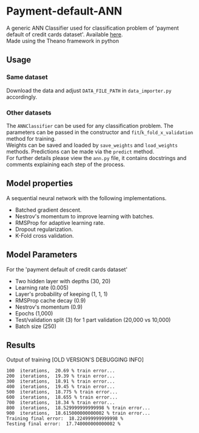 # Payment-default-ANN

A generic ANN Classifier used for classification problem of 'payment default of credit cards dataset'. Available [here](https://archive.ics.uci.edu/ml/datasets/default+of+credit+card+clients).  
Made using the Theano framework in python

## Usage

### Same dataset

Download the data and adjust `DATA_FILE_PATH` in `data_importer.py` accordingly.

### Other datasets

The `ANNClassifier` can be used for any classification problem. The parameters can be passed in the constructor and `fit`/`k_fold_x_validation` method for training.  
Weights can be saved and loaded by `save_weights` and `load_weights` methods.
Predictions can be made via the `predict` method.  
For further details please view the `ann.py` file, it contains docstrings and comments explaining each step of the process.

## Model properties

A sequential neural network with the following implementations.

- Batched gradient descent.
- Nestrov's momentum to improve learning with batches.
- RMSProp for adaptive learning rate.
- Dropout regularization.
- K-Fold cross validation.

## Model Parameters

For the 'payment default of credit cards dataset'

- Two hidden layer with depths (30, 20)
- Learning rate (0.005)
- Layer's probability of keeping (1, 1, 1)
- RMSProp cache decay (0.9)
- Nestrov's momentum (0.9)
- Epochs (1,000)
- Test/validation split (3) for 1 part validation (20,000 vs 10,000)
- Batch size (250)

## Results

Output of training [OLD VERSION'S DEBUGGING INFO]

```(bash)
100  iterations,  20.69 % train error...
200  iterations,  19.39 % train error...
300  iterations,  18.91 % train error...
400  iterations,  19.45 % train error...
500  iterations,  18.775 % train error...
600  iterations,  18.655 % train error...
700  iterations,  18.34 % train error...
800  iterations,  18.529999999999998 % train error...
900  iterations,  18.615000000000002 % train error...
Training final error:  18.224999999999998 %
Testing final error:  17.740000000000002 %
```
